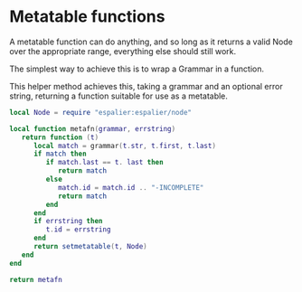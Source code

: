 # Metatable functions


  A metatable function can do anything, and so long as it returns a valid
Node over the appropriate range, everything else should still work.


The simplest way to achieve this is to wrap a Grammar in a function.


This helper method achieves this, taking a grammar and an optional error
string, returning a function suitable for use as a metatable.

```lua
local Node = require "espalier:espalier/node"

local function metafn(grammar, errstring)
   return function (t)
      local match = grammar(t.str, t.first, t.last)
      if match then
         if match.last == t. last then
            return match
         else
            match.id = match.id .. "-INCOMPLETE"
            return match
         end
      end
      if errstring then
         t.id = errstring
      end
      return setmetatable(t, Node)
   end
end

return metafn
```
